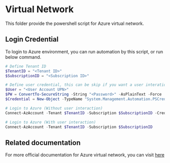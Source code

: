 # Virtual Network
This folder provide the powershell script for Azure virtual network.

## Login Credential
To login to Azure environment, you can run automation by this script, or run below command.

```powershell
# Define Tenant ID
$TenantID = "<Tenant ID>"
$SubscriptionID = "<Subscription ID>"

# Define user credential, this can be skip if you want a user interation interface
$User = "<User Account UPN>"
$PW = ConvertTo-SecureString -String "<Password>" -AsPlainText -Force
$Credential = New-Object -TypeName "System.Management.Automation.PSCredential" -ArgumentList $User,$PW

# Login to Azure (Without user interaction)
Connect-AzAccount -Tenant $TenantID -Subscription $SubscriptionID -Credential $Credential

# Login to Azure (With user interaction)
Connect-AzAccount -Tenant $TenantID -Subscription $SubscriptionID
```

## Related documentation
For more official documentation for Azure virtual network, you can visit [here](https://learn.microsoft.com/en-us/azure/virtual-network/virtual-networks-overview)
